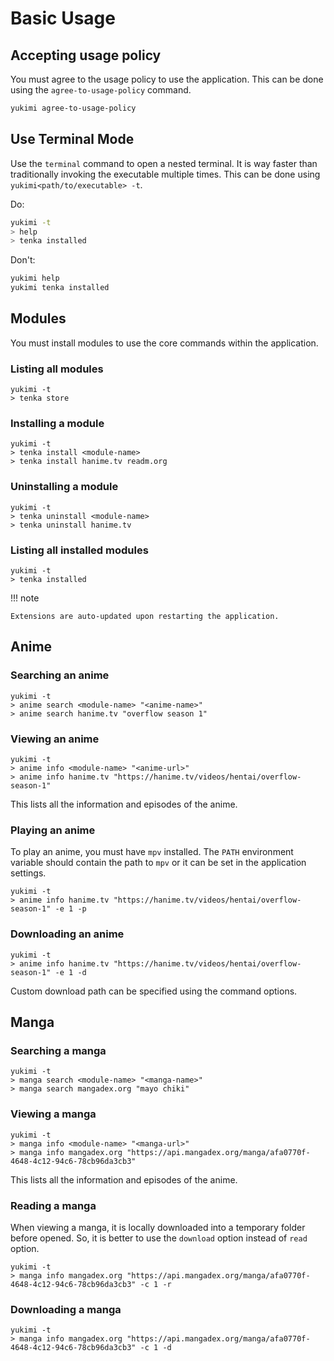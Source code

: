 # Basic Usage

## Accepting usage policy

You must agree to the usage policy to use the application. This can be done using the `agree-to-usage-policy` command.

```bash
yukimi agree-to-usage-policy
```

## Use Terminal Mode

Use the `terminal` command to open a nested terminal. It is way faster than traditionally invoking the executable multiple times. This can be done using `yukimi<path/to/executable> -t`.

Do:

```bash
yukimi -t
> help
> tenka installed
```

Don't:

```bash
yukimi help
yukimi tenka installed
```

## Modules

You must install modules to use the core commands within the application.

### Listing all modules

```
yukimi -t
> tenka store
```

### Installing a module

```
yukimi -t
> tenka install <module-name>
> tenka install hanime.tv readm.org
```

### Uninstalling a module

```
yukimi -t
> tenka uninstall <module-name>
> tenka uninstall hanime.tv
```

### Listing all installed modules

```
yukimi -t
> tenka installed
```

!!! note

    Extensions are auto-updated upon restarting the application.

## Anime

### Searching an anime

```
yukimi -t
> anime search <module-name> "<anime-name>"
> anime search hanime.tv "overflow season 1"
```

### Viewing an anime

```
yukimi -t
> anime info <module-name> "<anime-url>"
> anime info hanime.tv "https://hanime.tv/videos/hentai/overflow-season-1"
```

This lists all the information and episodes of the anime.

### Playing an anime

To play an anime, you must have `mpv` installed. The `PATH` environment variable should contain the path to `mpv` or it can be set in the application settings.

```
yukimi -t
> anime info hanime.tv "https://hanime.tv/videos/hentai/overflow-season-1" -e 1 -p
```

### Downloading an anime

```
yukimi -t
> anime info hanime.tv "https://hanime.tv/videos/hentai/overflow-season-1" -e 1 -d
```

Custom download path can be specified using the command options.

## Manga

### Searching a manga

```
yukimi -t
> manga search <module-name> "<manga-name>"
> manga search mangadex.org "mayo chiki"
```

### Viewing a manga

```
yukimi -t
> manga info <module-name> "<manga-url>"
> manga info mangadex.org "https://api.mangadex.org/manga/afa0770f-4648-4c12-94c6-78cb96da3cb3"
```

This lists all the information and episodes of the anime.

### Reading a manga

When viewing a manga, it is locally downloaded into a temporary folder before opened. So, it is better to use the `download` option instead of `read` option.

```
yukimi -t
> manga info mangadex.org "https://api.mangadex.org/manga/afa0770f-4648-4c12-94c6-78cb96da3cb3" -c 1 -r
```

### Downloading a manga

```
yukimi -t
> manga info mangadex.org "https://api.mangadex.org/manga/afa0770f-4648-4c12-94c6-78cb96da3cb3" -c 1 -d
```
